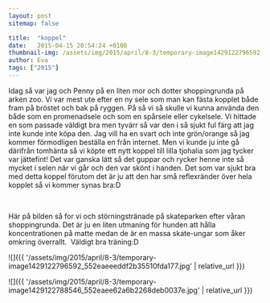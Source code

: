 ```yaml
---
layout: post
sitemap: false

title:  "koppel"
date:   2015-04-15 20:54:24 +0100
thumbnail-img: /assets/img/2015/april/8-3/temporary-image1429122796592_552eaeeeddf2b35510fda177.jpg
author: Eva
tags: ["2015"]
---
```


Idag så var jag och Penny på en liten mor och dotter shoppingrunda på arken zoo. Vi var mest ute efter en ny sele som man kan fästa kopplet både fram på bröstet och bak på ryggen. På så vi så skulle vi kunna använda den både som en promenadsele och som en spårsele eller cykelsele. Vi hittade en som passade väldigt bra men tyvärr så var den i så sjukt ful färg att jag inte kunde inte köpa den. Jag vill ha en svart och inte grön/orange så jag kommer förmodligen beställa en från internet. Men vi kunde ju inte gå därifrån tomhänta så vi köpte ett nytt koppel till lilla tjohalia som jag tycker var jättefint! Det var ganska lätt så det guppar och rycker henne inte så mycket i selen när vi går och den var skönt i handen. Det som var sjukt bra med detta koppel förutom det är ju att den har små reflexränder över hela kopplet så vi kommer synas bra:D




 




Här på bilden så for vi och störningstränade på skateparken efter våran shoppingrunda. Det är ju en liten utmaning för hunden att hålla koncentrationen på matte medan de är en massa skate-ungar som åker omkring överrallt.  Väldigt bra träning:D

![]({{ '/assets/img/2015/april/8-3/temporary-image1429122796592_552eaeeeddf2b35510fda177.jpg'  | relative_url }})

![]({{ '/assets/img/2015/april/8-3/temporary-image1429122788546_552eaee62a6b2268deb0037e.jpg'  | relative_url }})

